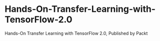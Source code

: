 


# Hands-On-Transfer-Learning-with-TensorFlow-2.0
Hands-On Transfer Learning with TensorFlow 2.0, Published by Packt
